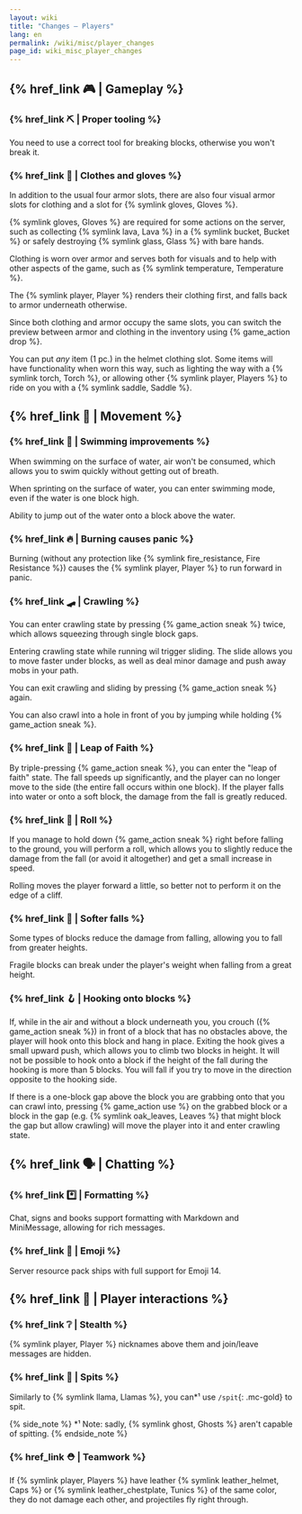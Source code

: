 ```yaml
---
layout: wiki
title: "Changes — Players"
lang: en
permalink: /wiki/misc/player_changes
page_id: wiki_misc_player_changes
---
```


## {% href_link 🎮️ | Gameplay %}

### {% href_link ⛏️ | Proper tooling %}
You need to use a correct tool for breaking blocks, otherwise you won't break it.

### {% href_link 👕 | Clothes and gloves %}
In addition to the usual four armor slots, there are also four visual armor slots for clothing and a slot for {% symlink gloves, Gloves %}.

{% symlink gloves, Gloves %} are required for some actions on the server, such as collecting {% symlink lava, Lava %} in a {% symlink bucket, Bucket %} or safely destroying {% symlink glass, Glass %} with bare hands.

Clothing is worn over armor and serves both for visuals and to help with other aspects of the game, such as {% symlink temperature, Temperature %}.

The {% symlink player, Player %} renders their clothing first, and falls back to armor underneath otherwise.

Since both clothing and armor occupy the same slots, you can switch the preview between armor and clothing in the inventory using {% game_action drop %}.

You can put _any_ item (1 pc.) in the helmet clothing slot. Some items will have functionality when worn this way, such as lighting the way with a {% symlink torch, Torch %}, or allowing other {% symlink player, Players %} to ride on you with a {% symlink saddle, Saddle %}.



## {% href_link 🤸 | Movement %}

### {% href_link 🌊 | Swimming improvements %}
When swimming on the surface of water, air won't be consumed, which allows you to swim quickly without getting out of breath.

When sprinting on the surface of water, you can enter swimming mode, even if the water is one block high.

Ability to jump out of the water onto a block above the water.

### {% href_link 🔥 | Burning causes panic %}
Burning (without any protection like {% symlink fire_resistance, Fire Resistance %}) causes the {% symlink player, Player %} to run forward in panic.

### {% href_link 🛹 | Crawling %}
You can enter crawling state by pressing {% game_action sneak %} twice, which allows squeezing through single block gaps.

Entering crawling state while running wil trigger sliding. The slide allows you to move faster under blocks, as well as deal minor damage and push away mobs in your path.

You can exit crawling and sliding by pressing {% game_action sneak %} again.

You can also crawl into a hole in front of you by jumping while holding {% game_action sneak %}.

### {% href_link 💨 | Leap of Faith %}
By triple-pressing {% game_action sneak %}, you can enter the "leap of faith" state. The fall speeds up significantly, and the player can no longer move to the side (the entire fall occurs within one block). If the player falls into water or onto a soft block, the damage from the fall is greatly reduced.

### {% href_link 🍥 | Roll %}
If you manage to hold down {% game_action sneak %} right before falling to the ground, you will perform a roll, which allows you to slightly reduce the damage from the fall (or avoid it altogether) and get a small increase in speed.

Rolling moves the player forward a little, so better not to perform it on the edge of a cliff.

### {% href_link 🌾 | Softer falls %}
Some types of blocks reduce the damage from falling, allowing you to fall from greater heights.

Fragile blocks can break under the player's weight when falling from a great height.

### {% href_link 🪝 | Hooking onto blocks %}
If, while in the air and without a block underneath you, you crouch ({% game_action sneak %}) in front of a block that has no obstacles above, the player will hook onto this block and hang in place. Exiting the hook gives a small upward push, which allows you to climb two blocks in height. It will not be possible to hook onto a block if the height of the fall during the hooking is more than 5 blocks. You will fall if you try to move in the direction opposite to the hooking side.

If there is a one-block gap above the block you are grabbing onto that you can crawl into, pressing {% game_action use %} on the grabbed block or a block in the gap (e.g. {% symlink oak_leaves, Leaves %} that might block the gap but allow crawling) will move the player into it and enter crawling state.



## {% href_link 🗣️ | Chatting %}

### {% href_link *️⃣ | Formatting %}
Chat, signs and books support formatting with Markdown and MiniMessage, allowing for rich messages.

### {% href_link 💖 | Emoji %}
Server resource pack ships with full support for Emoji 14.



## {% href_link 🤝 | Player interactions %}

### {% href_link ❔ | Stealth %}
{% symlink player, Player %} nicknames above them and join/leave messages are hidden.

### {% href_link 🦙 | Spits %}
Similarly to {% symlink llama, Llamas %}, you can*¹ use `/spit`{: .mc-gold} to spit.

{% side_note %}
*¹ Note: sadly, {% symlink ghost, Ghosts %} aren't capable of spitting.
{% endside_note %}

### {% href_link ⛑️ | Teamwork %}
If {% symlink player, Players %} have leather {% symlink leather_helmet, Caps %} or {% symlink leather_chestplate, Tunics %} of the same color, they do not damage each other, and projectiles fly right through.
